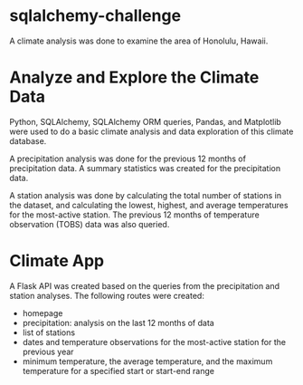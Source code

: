 # sqlalchemy-challenge

A climate analysis was done to examine the area of Honolulu, Hawaii.

# Analyze and Explore the Climate Data
Python, SQLAlchemy, SQLAlchemy ORM queries, Pandas, and Matplotlib were used to do a basic climate analysis and data exploration of this climate database.

A precipitation analysis was done for the previous 12 months of precipitation data.
A summary statistics was created for the precipitation data.

A station analysis was done by calculating the total number of stations in the dataset, and calculating the lowest, highest, and average temperatures for the most-active station. 
The previous 12 months of temperature observation (TOBS) data was also queried. 

# Climate App
A Flask API was created based on the queries from the precipitation and station analyses. The following routes were created:
- homepage
- precipitation: analysis on the last 12 months of data
- list of stations
- dates and temperature observations for the most-active station for the previous year
- minimum temperature, the average temperature, and the maximum temperature for a specified start or start-end range
